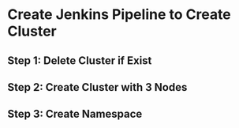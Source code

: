 # Create Jenkins Pipeline to Create Cluster

## Step 1: Delete Cluster if Exist

## Step 2: Create Cluster with 3 Nodes

## Step 3: Create Namespace
